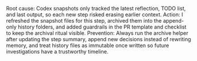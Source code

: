 Root cause: Codex snapshots only tracked the latest reflection, TODO list, and last output, so each new step risked erasing earlier context. Action: I refreshed the snapshot files for this step, archived them into the append-only history folders, and added guardrails in the PR template and checklist to keep the archival ritual visible. Prevention: Always run the archive helper after updating the step summary, append new decisions instead of rewriting memory, and treat history files as immutable once written so future investigations have a trustworthy timeline.
